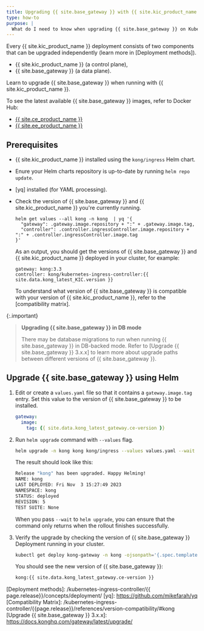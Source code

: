 ```yaml
---
title: Upgrading {{ site.base_gateway }} with {{ site.kic_product_name }}
type: how-to
purpose: |
  What do I need to know when upgrading {{ site.base_gateway }} on Kubernetes? DB-backed mode vs DB-less
---
```


Every {{ site.kic_product_name }} deployment consists of two components that can be upgraded independently (learn more in [Deployment methods]).

- {{ site.kic_product_name }} (a control plane),
- {{ site.base_gateway }} (a data plane).

Learn to upgrade {{ site.base_gateway }} when running with {{ site.kic_product_name }}.

To see the latest available {{ site.base_gateway }} images, refer to Docker Hub:

- [{{ site.ce_product_name }}](https://hub.docker.com/r/kong/kong-gateway/tags)
- [{{ site.ee_product_name }}](https://hub.docker.com/_/kong/tags)

## Prerequisites

- {{ site.kic_product_name }} installed using the `kong/ingress` Helm chart.
- Enure your Helm charts repository is up-to-date by running `helm repo update`.
- [yq] installed (for YAML processing).
- Check the version of {{ site.base_gateway }} and {{ site.kic_product_name }} you're currently  running. 

    ```shell
    helm get values --all kong -n kong  | yq '{
      "gateway": .gateway.image.repository + ":" + .gateway.image.tag,
      "controller": .controller.ingressController.image.repository + ":" + .controller.ingressController.image.tag
    }'
    ```

    As an output, you should get the versions of {{ site.base_gateway }} and {{ site.kic_product_name }} deployed in your cluster, for example:

    ```text
    gateway: kong:3.3
    controller: kong/kubernetes-ingress-controller:{{ site.data.kong_latest_KIC.version }}
    ```

    To understand what version of {{ site.base_gateway }} is compatible with your version of {{ site.kic_product_name }}, refer to the [compatibility matrix].

{:.important}
>  **Upgrading {{ site.base_gateway }} in DB mode**
>
> There may be database migrations to run when running {{ site.base_gateway }} in DB-backed mode.
> Refer to [Upgrade {{ site.base_gateway }} 3.x.x] to learn more about upgrade paths between different versions of {{ site.base_gateway }}.

## Upgrade {{ site.base_gateway }} using Helm

1. Edit or create a `values.yaml` file so that it contains a `gateway.image.tag` entry. Set this value to the version of {{ site.base_gateway }} to be installed.

    ```yaml
    gateway:
      image:
        tag: {{ site.data.kong_latest_gateway.ce-version }}
    ```

1. Run `helm upgrade` command with `--values` flag.

    ```bash
    helm upgrade -n kong kong kong/ingress --values values.yaml --wait
    ```

    The result should look like this:
    
    ```bash
    Release "kong" has been upgraded. Happy Helming!
    NAME: kong
    LAST DEPLOYED: Fri Nov  3 15:27:49 2023
    NAMESPACE: kong
    STATUS: deployed
    REVISION: 5
    TEST SUITE: None
    ```

    When you pass `--wait` to `helm upgrade`, you can ensure that the command only returns when the rollout finishes successfully. 

1. Verify the upgrade by checking the version of {{ site.base_gateway }} Deployment running in your cluster.

    ```bash
    kubectl get deploy kong-gateway -n kong -ojsonpath='{.spec.template.spec.containers[0].image}'
    ```

    You should see the new version of {{ site.base_gateway }}:

    ```bash
    kong:{{ site.data.kong_latest_gateway.ce-version }}
    ```

[Deployment methods]: /kubernetes-ingress-controller/{{ page.release}}/concepts/deployment/
[yq]: https://github.com/mikefarah/yq
[Compatibility Matrix]: /kubernetes-ingress-controller/{{page.release}}/references/version-compatibility/#kong
[Upgrade {{ site.base_gateway }} 3.x.x]: https://docs.konghq.com/gateway/latest/upgrade/
